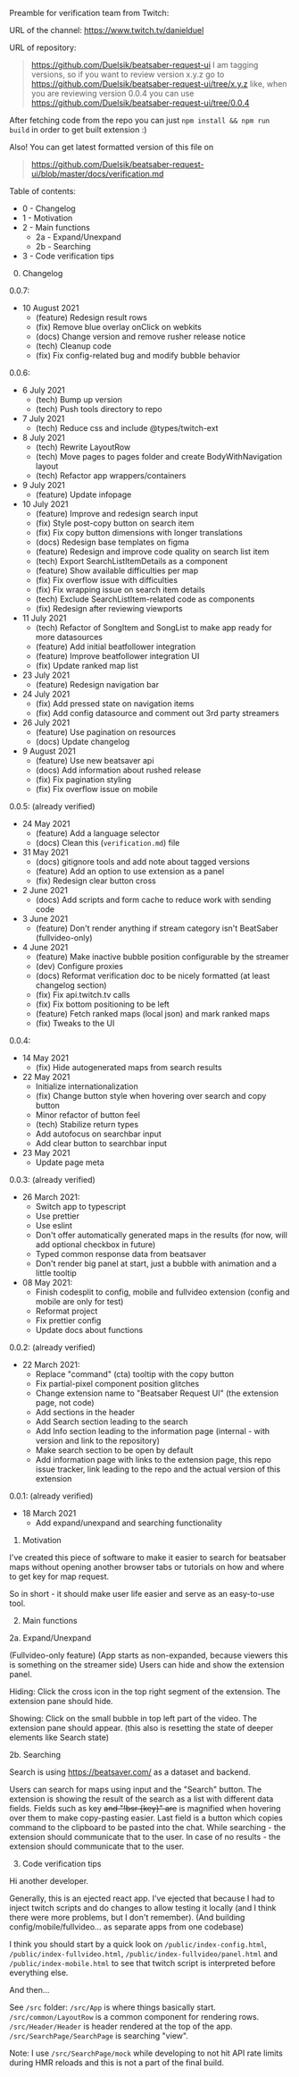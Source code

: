 Preamble for verification team from Twitch:

URL of the channel:
https://www.twitch.tv/danielduel

URL of repository:
> https://github.com/Duelsik/beatsaber-request-ui
I am tagging versions, so if you want to review version x.y.z go to
> https://github.com/Duelsik/beatsaber-request-ui/tree/x.y.z
like, when you are reviewing version 0.0.4 you can use
> https://github.com/Duelsik/beatsaber-request-ui/tree/0.0.4

After fetching code from the repo you can just `npm install && npm run build` in order to get
built extension :)

Also! You can get latest formatted version of this file on
> https://github.com/Duelsik/beatsaber-request-ui/blob/master/docs/verification.md

Table of contents:

- 0 - Changelog
- 1 - Motivation
- 2 - Main functions
  - 2a - Expand/Unexpand
  - 2b - Searching
- 3 - Code verification tips

0. Changelog

0.0.7:
* 10 August 2021
  * (feature) Redesign result rows
  * (fix) Remove blue overlay onClick on webkits
  * (docs) Change version and remove rusher release notice
  * (tech) Cleanup code
  * (fix) Fix config-related bug and modify bubble behavior

0.0.6:
* 6 July 2021
  * (tech) Bump up version
  * (tech) Push tools directory to repo
* 7 July 2021
  * (tech) Reduce css and include @types/twitch-ext
* 8 July 2021
  * (tech) Rewrite LayoutRow
  * (tech) Move pages to pages folder and create BodyWithNavigation layout
  * (tech) Refactor app wrappers/containers
* 9 July 2021
  * (feature) Update infopage
* 10 July 2021
  * (feature) Improve and redesign search input
  * (fix) Style post-copy button on search item
  * (fix) Fix copy button dimensions with longer translations
  * (docs) Redesign base templates on figma
  * (feature) Redesign and improve code quality on search list item
  * (tech) Export SearchListItemDetails as a component
  * (feature) Show available difficulties per map
  * (fix) Fix overflow issue with difficulties
  * (fix) Fix wrapping issue on search item details
  * (tech) Exclude SearchListItem-related code as components
  * (fix) Redesign after reviewing viewports
* 11 July 2021
  * (tech) Refactor of SongItem and SongList to make app ready for more datasources
  * (feature) Add initial beatfollower integration
  * (feature) Improve beatfollower integration UI
  * (fix) Update ranked map list
* 23 July 2021
  * (feature) Redesign navigation bar
* 24 July 2021
  * (fix) Add pressed state on navigation items
  * (fix) Add config datasource and comment out 3rd party streamers
* 26 July 2021
  * (feature) Use pagination on resources
  * (docs) Update changelog
* 9 August 2021
  * (feature) Use new beatsaver api
  * (docs) Add information about rushed release
  * (fix) Fix pagination styling
  * (fix) Fix overflow issue on mobile

0.0.5: (already verified)
* 24 May 2021
  * (feature) Add a language selector
  * (docs) Clean this (`verification.md`) file
* 31 May 2021
  * (docs) gitignore tools and add note about tagged versions
  * (feature) Add an option to use extension as a panel
  * (fix) Redesign clear button cross
* 2 June 2021
  * (docs) Add scripts and form cache to reduce work with sending code
* 3 June 2021
  * (feature) Don't render anything if stream category isn't BeatSaber (fullvideo-only)
* 4 June 2021
  * (feature) Make inactive bubble position configurable by the streamer
  * (dev) Configure proxies
  * (docs) Reformat verification doc to be nicely formatted (at least changelog section)
  * (fix) Fix api.twitch.tv calls
  * (fix) Fix bottom positioning to be left
  * (feature) Fetch ranked maps (local json) and mark ranked maps
  * (fix) Tweaks to the UI

0.0.4:
* 14 May 2021
  * (fix) Hide autogenerated maps from search results
* 22 May 2021
  * Initialize internationalization
  * (fix) Change button style when hovering over search and copy button
  * Minor refactor of button feel
  * (tech) Stabilize return types
  * Add autofocus on searchbar input
  * Add clear button to searchbar input
* 23 May 2021
  * Update page meta

0.0.3: (already verified)
* 26 March 2021:
  * Switch app to typescript
  * Use prettier
  * Use eslint
  * Don't offer automatically generated maps in the results (for now, will add optional checkbox in future)
  * Typed common response data from beatsaver
  * Don't render big panel at start, just a bubble with animation and a little tooltip
* 08 May 2021:
  * Finish codesplit to config, mobile and fullvideo extension (config and mobile are only for test)
  * Reformat project
  * Fix prettier config
  * Update docs about functions

0.0.2: (already verified)
* 22 March 2021:
  * Replace "command" (cta) tooltip with the copy button
  * Fix partial-pixel component position glitches
  * Change extension name to "Beatsaber Request UI" (the extension page, not code)
  * Add sections in the header
  * Add Search section leading to the search
  * Add Info section leading to the information page (internal - with version and link to the repository)
  * Make search section to be open by default
  * Add information page with links to the extension page, this repo issue tracker, link leading to the repo and the actual version of this extension

0.0.1: (already verified)
* 18 March 2021
  * Add expand/unexpand and searching functionality

1. Motivation

I've created this piece of software to make it easier to search for beatsaber maps
without opening another browser tabs or tutorials on how and where to get key for
map request.

So in short - it should make user life easier and serve as an easy-to-use tool.

2. Main functions

2a. Expand/Unexpand

(Fullvideo-only feature)
(App starts as non-expanded, because viewers this is something on the streamer side)
Users can hide and show the extension panel.

Hiding:
Click the cross icon in the top right segment of the extension.
The extension pane should hide.

Showing:
Click on the small bubble in top left part of the video.
The extension pane should appear.
(this also is resetting the state of deeper elements like Search state)

2b. Searching

Search is using https://beatsaver.com/ as a dataset and backend.

Users can search for maps using input and the "Search" button.
The extension is showing the result of the search as a list with different data fields.
Fields such as key <del>and "!bsr {key}" are</del> is magnified when hovering over
them to make copy-pasting easier.
Last field is a button which copies command to the clipboard to be pasted into the chat.
While searching - the extension should communicate that to the user.
In case of no results - the extension should communicate that to the user.

3. Code verification tips

Hi another developer.

Generally, this is an ejected react app.
I've ejected that because I had to inject twitch scripts and do changes to allow
testing it locally (and I think there were more problems, but I don't remember).
(And building config/mobile/fullvideo... as separate apps from one codebase)

I think you should start by a quick look on `/public/index-config.html`, `/public/index-fullvideo.html`, `/public/index-fullvideo/panel.html` and 
`/public/index-mobile.html` to see that twitch script is interpreted before everything else.

And then...

See `/src` folder:
`/src/App` is where things basically start.
`/src/common/LayoutRow` is a common component for rendering rows.
`/src/Header/Header` is header rendered at the top of the app.
`/src/SearchPage/SearchPage` is searching "view".

Note:
I use `/src/SearchPage/mock` while developing to not hit API rate limits during
HMR reloads and this is not a part of the final build.
